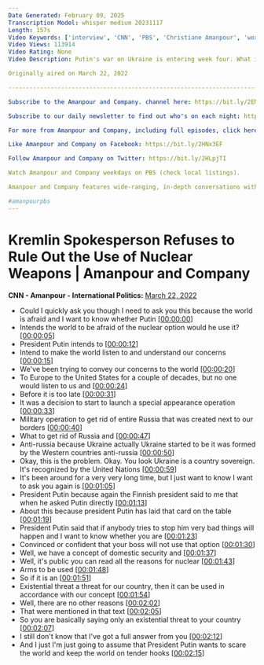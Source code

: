 ```yaml
---
Date Generated: February 09, 2025
Transcription Model: whisper medium 20231117
Length: 157s
Video Keywords: ['interview', 'CNN', 'PBS', 'Christiane Amanpour', 'world news', 'news anchor', 'news show', 'news', 'public affairs', 'late-night TV', 'journalist', 'Chief International Correspondent', 'Russia', 'Kremlin', 'Dmitry Peskov', 'Putin', 'Russia-Ukraine War', 'Nuclear Weapons', 'Kremlin Spokesperson']
Video Views: 113914
Video Rating: None
Video Description: Putin's war on Ukraine is entering week four. What is the Russian president's thinking, and what is his endgame? If anyone would know, it would be Dmitry Peskov. He has served as Putin’s chief spokesperson for more than two decades. He was at the president’s side during his rise to power. As a close confidante of Putin's, Peskov is also a high-profile target for Western sanctions. He joins the program from Moscow for an exclusive interview.

Originally aired on March 22, 2022

----------------------------------------------------------------------------------------------------------------------------------------

Subscribe to the Amanpour and Company. channel here: https://bit.ly/2EMIkTJ

Subscribe to our daily newsletter to find out who's on each night: http://www.pbs.org/wnet/amanpour-and-company/newsletter/

For more from Amanpour and Company, including full episodes, click here:  https://to.pbs.org/2NBFpjf

Like Amanpour and Company on Facebook: https://bit.ly/2HNx3EF

Follow Amanpour and Company on Twitter: https://bit.ly/2HLpjTI

Watch Amanpour and Company weekdays on PBS (check local listings).

Amanpour and Company features wide-ranging, in-depth conversations with global thought leaders and cultural influencers on the issues and trends impacting the world each day, from politics, business and technology to arts, science and sports. Christiane Amanpour leads the conversation on global and domestic news from London with contributions by prominent journalists Walter Isaacson, Michel Martin, Alicia Menendez and Hari Sreenivasan from the Tisch WNET Studios at Lincoln Center in New York City.

#amanpourpbs
---
```


# Kremlin Spokesperson Refuses to Rule Out the Use of Nuclear Weapons | Amanpour and Company
**CNN - Amanpour - International Politics:** [March 22, 2022](https://www.youtube.com/watch?v=N4bBgcmnZEQ)
*  Could I quickly ask you though I need to ask you this because the world is afraid and I want to know whether Putin [[00:00:00](https://www.youtube.com/watch?v=N4bBgcmnZEQ&t=0.0s)]
*  Intends the world to be afraid of the nuclear option would he use it? [[00:00:05](https://www.youtube.com/watch?v=N4bBgcmnZEQ&t=5.68s)]
*  President Putin intends to [[00:00:12](https://www.youtube.com/watch?v=N4bBgcmnZEQ&t=12.16s)]
*  Intend to make the world listen to and understand our concerns [[00:00:15](https://www.youtube.com/watch?v=N4bBgcmnZEQ&t=15.08s)]
*  We've been trying to convey our concerns to the world [[00:00:20](https://www.youtube.com/watch?v=N4bBgcmnZEQ&t=20.36s)]
*  To Europe to the United States for a couple of decades, but no one would listen to us and [[00:00:24](https://www.youtube.com/watch?v=N4bBgcmnZEQ&t=24.36s)]
*  Before it is too late [[00:00:31](https://www.youtube.com/watch?v=N4bBgcmnZEQ&t=31.599999999999998s)]
*  It was a decision to start to launch a special appearance operation [[00:00:33](https://www.youtube.com/watch?v=N4bBgcmnZEQ&t=33.76s)]
*  Military operation to get rid of entire Russia that was created next to our borders [[00:00:40](https://www.youtube.com/watch?v=N4bBgcmnZEQ&t=40.12s)]
*  What to get rid of Russia and [[00:00:47](https://www.youtube.com/watch?v=N4bBgcmnZEQ&t=47.32s)]
*  Anti-russia because Ukraine actually Ukraine started to be it was formed by the Western countries anti-russia [[00:00:50](https://www.youtube.com/watch?v=N4bBgcmnZEQ&t=50.760000000000005s)]
*  Okay, this is the problem. Okay. You look Ukraine is a country sovereign. It's recognized by the United Nations [[00:00:59](https://www.youtube.com/watch?v=N4bBgcmnZEQ&t=59.440000000000005s)]
*  It's been around for a very very long time, but I just want to know I want to ask you again is [[00:01:05](https://www.youtube.com/watch?v=N4bBgcmnZEQ&t=65.88s)]
*  President Putin because again the Finnish president said to me that when he asked Putin directly [[00:01:13](https://www.youtube.com/watch?v=N4bBgcmnZEQ&t=73.08000000000001s)]
*  About this because president Putin has laid that card on the table [[00:01:19](https://www.youtube.com/watch?v=N4bBgcmnZEQ&t=79.84s)]
*  President Putin said that if anybody tries to stop him very bad things will happen and I want to know whether you are [[00:01:23](https://www.youtube.com/watch?v=N4bBgcmnZEQ&t=83.8s)]
*  Convinced or confident that your boss will not use that option [[00:01:30](https://www.youtube.com/watch?v=N4bBgcmnZEQ&t=90.56s)]
*  Well, we have a concept of domestic security and [[00:01:37](https://www.youtube.com/watch?v=N4bBgcmnZEQ&t=97.12s)]
*  Well, it's public you can read all the reasons for nuclear [[00:01:43](https://www.youtube.com/watch?v=N4bBgcmnZEQ&t=103.28s)]
*  Arms to be used [[00:01:48](https://www.youtube.com/watch?v=N4bBgcmnZEQ&t=108.96000000000001s)]
*  So if it is an [[00:01:51](https://www.youtube.com/watch?v=N4bBgcmnZEQ&t=111.72s)]
*  Existential threat a threat for our country, then it can be used in accordance with our concept [[00:01:54](https://www.youtube.com/watch?v=N4bBgcmnZEQ&t=114.36s)]
*  Well, there are no other reasons [[00:02:02](https://www.youtube.com/watch?v=N4bBgcmnZEQ&t=122.56s)]
*  That were mentioned in that text [[00:02:05](https://www.youtube.com/watch?v=N4bBgcmnZEQ&t=125.24000000000001s)]
*  So you are basically saying only an existential threat to your country [[00:02:07](https://www.youtube.com/watch?v=N4bBgcmnZEQ&t=127.76s)]
*  I still don't know that I've got a full answer from you [[00:02:12](https://www.youtube.com/watch?v=N4bBgcmnZEQ&t=132.2s)]
*  And I just I'm just going to assume that President Putin wants to scare the world and keep the world on tender hooks [[00:02:15](https://www.youtube.com/watch?v=N4bBgcmnZEQ&t=135.88s)]
